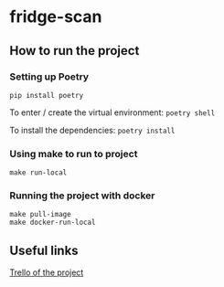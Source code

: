 # fridge-scan

## How to run the project

### Setting up Poetry
`pip install poetry`

To enter / create the virtual environment: `poetry shell`

To install the dependencies: `poetry install`

### Using make to run to project
`make run-local`

### Running the project with docker
```
make pull-image
make docker-run-local
```

## Useful links
[Trello of the project](https://trello.com/b/bP43BY6p/gb-final-project)
